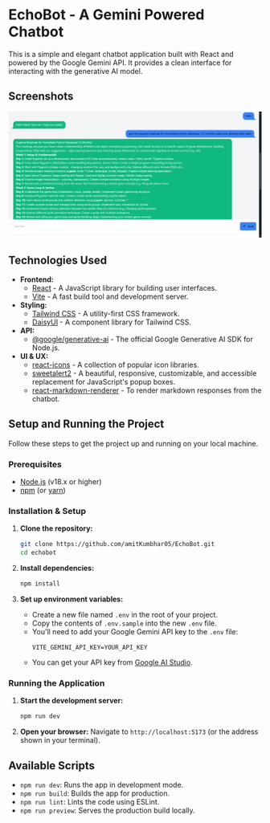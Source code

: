 # EchoBot - A Gemini Powered Chatbot

This is a simple and elegant chatbot application built with React and powered by the Google Gemini API. It provides a clean interface for interacting with the generative AI model.

##  Screenshots

![EchoBot Screenshot](public/Image1.png)

## Technologies Used

- **Frontend:**
  - [React](https://reactjs.org/) - A JavaScript library for building user interfaces.
  - [Vite](https://vitejs.dev/) - A fast build tool and development server.
- **Styling:**
  - [Tailwind CSS](https://tailwindcss.com/) - A utility-first CSS framework.
  - [DaisyUI](https://daisyui.com/) - A component library for Tailwind CSS.
- **API:**
  - [@google/generative-ai](https://www.npmjs.com/package/@google/generative-ai) - The official Google Generative AI SDK for Node.js.
- **UI & UX:**
  - [react-icons](https://react-icons.github.io/react-icons/) - A collection of popular icon libraries.
  - [sweetalert2](https://sweetalert2.github.io/) - A beautiful, responsive, customizable, and accessible replacement for JavaScript's popup boxes.
  - [react-markdown-renderer](https://www.npmjs.com/package/react-markdown-renderer) - To render markdown responses from the chatbot.

## Setup and Running the Project

Follow these steps to get the project up and running on your local machine.

### Prerequisites

- [Node.js](https://nodejs.org/en/) (v18.x or higher)
- [npm](https://www.npmjs.com/) (or [yarn](https://yarnpkg.com/))

### Installation & Setup

1.  **Clone the repository:**
    ```bash
    git clone https://github.com/amitKumbhar05/EchoBot.git
    cd echobot
    ```

2.  **Install dependencies:**
    ```bash
    npm install
    ```

3.  **Set up environment variables:**
    - Create a new file named `.env` in the root of your project.
    - Copy the contents of `.env.sample` into the new `.env` file.
    - You'll need to add your Google Gemini API key to the `.env` file:
      ```
      VITE_GEMINI_API_KEY=YOUR_API_KEY
      ```
    - You can get your API key from [Google AI Studio](https://aistudio.google.com/app/apikey).

### Running the Application

1.  **Start the development server:**
    ```bash
    npm run dev
    ```

2.  **Open your browser:**
    Navigate to `http://localhost:5173` (or the address shown in your terminal).

## Available Scripts

- `npm run dev`: Runs the app in development mode.
- `npm run build`: Builds the app for production.
- `npm run lint`: Lints the code using ESLint.
- `npm run preview`: Serves the production build locally.
